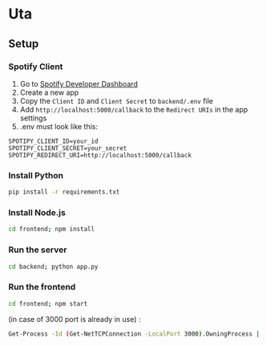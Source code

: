# Uta
## Setup
### Spotify Client
1. Go to [Spotify Developer Dashboard](https://developer.spotify.com/dashboard/applications)
2. Create a new app
3. Copy the `Client ID` and `Client Secret` to `backend/.env` file
4. Add `http://localhost:5000/callback` to the `Redirect URIs` in the app settings
5. .env must look like this:
```
SPOTIPY_CLIENT_ID=your_id
SPOTIPY_CLIENT_SECRET=your_secret
SPOTIPY_REDIRECT_URI=http://localhost:5000/callback
```


### Install Python
```bash
pip install -r requirements.txt
```

### Install Node.js
```bash
cd frontend; npm install
```


### Run the server
```bash
cd backend; python app.py
```


### Run the frontend
```bash
cd frontend; npm start
```

(in case of 3000 port is already in use) : 
```bash
Get-Process -Id (Get-NetTCPConnection -LocalPort 3000).OwningProcess | Stop-Process -Force
```